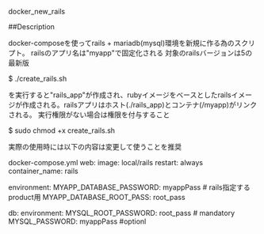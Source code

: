 docker_new_rails

##Description

docker-composeを使ってrails + mariadb(mysql)環境を新規に作る為のスクリプト。
railsのアプリ名は"myapp"で固定化される
対象のrailsバージョンは5の最新版

$ ./create_rails.sh

を実行すると"rails_app"が作成され、rubyイメージをベースとしたrailsイメージが作成される。railsアプリはホスト(./rails_app)とコンテナ(/myapp)がリンクされる。
実行権限がない場合は権限を付与すること

$ sudo chmod +x create_rails.sh

実際の使用時には以下の内容は変更して使うことを推奨

docker-compose.yml
  web:
    image: local/rails
    restart: always
    container_name: rails

   environment:
      MYAPP_DATABASE_PASSWORD: myappPass  # rails指定するproduct用
      MYAPP_DATABASE_ROOT_PASS: root_pass

 db:
    environment:
      MYSQL_ROOT_PASSWORD: root_pass # mandatory
      MYSQL_PASSWORD: myappPass #optionl
